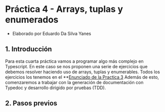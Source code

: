 # Práctica 4 - Arrays, tuplas y enumerados
* Elaborado por Eduardo Da Silva Yanes

## 1. Introducción
Para esta cuarta práctica vamos a programar algo más complejo en Typescript. En este caso se nos proponen una serie de ejercicios que debemos resolver haciendo uso de
arrays, tuplas y enumerables. Todos los ejercicios los tenemos en el **[Enunciado de la Practica 3](https://ull-esit-inf-dsi-2021.github.io/prct04-arrays-tuples-enums/)
Además de esto, comenzaremos a trabajar con la generación de documentación con Typedoc y desarrollo dirigido por pruebas (TDD). 

## 2. Pasos previos

